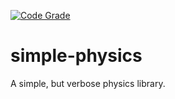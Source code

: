 [![Code Grade](<https://www.code-inspector.com/project/29293/score/svg>)](<https://www.code-inspector.com/project/29293/score/svg>)
# simple-physics
A simple, but verbose physics library.
